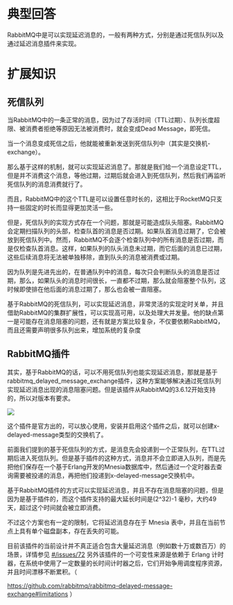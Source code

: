 # 典型回答


RabbitMQ中是可以实现延迟消息的，一般有两种方式，分别是通过死信队列以及通过延迟消息插件来实现。



# 扩展知识
## 死信队列


当RabbitMQ中的一条正常的消息，因为过了存活时间（TTL过期）、队列长度超限、被消费者拒绝等原因无法被消费时，就会变成Dead Message，即死信。



当一个消息变成死信之后，他就能被重新发送到死信队列中（其实是交换机-exchange）。



那么基于这样的机制，就可以实现延迟消息了。那就是我们给一个消息设定TTL，但是并不消费这个消息，等他过期，过期后就会进入到死信队列，然后我们再监听死信队列的消息消费就行了。



而且，RabbitMQ中的这个TTL是可以设置任意时长的，这相比于RocketMQ只支持一些固定的时长而显得更加灵活一些。



但是，死信队列的实现方式存在一个问题，那就是可能造成队头阻塞。RabbitMQ会定期扫描队列的头部，检查队首的消息是否过期。如果队首消息过期了，它会被放到死信队列中。然而，RabbitMQ不会逐个检查队列中的所有消息是否过期，而是仅检查队首消息。这样，如果队列的队头消息未过期，而它后面的消息已过期，这些后续消息将无法被单独移除，直到队头的消息被消费或过期。



因为队列是先进先出的，在普通队列中的消息，每次只会判断队头的消息是否过期，那么，如果队头的消息时间很长，一直都不过期，那么就会阻塞整个队列，这时候即使排在他后面的消息过期了，那么也会被一直阻塞。



基于RabbitMQ的死信队列，可以实现延迟消息，非常灵活的实现定时关单，并且借助RabbitMQ的集群扩展性，可以实现高可用，以及处理大并发量。他的缺点第一是可能存在消息阻塞的问题，还有就是方案比较复杂，不仅要依赖RabbitMQ，而且还需要声明很多队列出来，增加系统的复杂度

## 
## RabbitMQ插件
其实，基于RabbitMQ的话，可以不用死信队列也能实现延迟消息，那就是基于rabbitmq_delayed_message_exchange插件，这种方案能够解决通过死信队列实现延迟消息出现的消息阻塞问题。但是该插件从RabbitMQ的3.6.12开始支持的，所以对版本有要求。



![](https://cdn.nlark.com/yuque/0/2022/jpeg/5378072/1671869294254-32000976-4398-458d-b2fa-a5f3ce3e2119.jpeg)

这个插件是官方出的，可以放心使用，安装并启用这个插件之后，就可以创建x-delayed-message类型的交换机了。



前面我们提到的基于死信队列的方式，是消息先会投递到一个正常队列，在TTL过期后进入死信队列。但是基于插件的这种方式，消息并不会立即进入队列，而是先把他们保存在一个基于Erlang开发的Mnesia数据库中，然后通过一个定时器去查询需要被投递的消息，再把他们投递到x-delayed-message交换机中。



基于RabbitMQ插件的方式可以实现延迟消息，并且不存在消息阻塞的问题，但是因为是基于插件的，而这个插件支持的最大延长时间是(2^32)-1 毫秒，大约49天，超过这个时间就会被立即消费。



不过这个方案也有一定的限制，它将延迟消息存在于 Mnesia 表中，并且在当前节点上具有单个磁盘副本，存在丢失的可能。



目前该插件的当前设计并不真正适合包含大量延迟消息（例如数十万或数百万）的场景，详情参见 [#/issues/72](https://link.juejin.cn?target=https%3A%2F%2Fgithub.com%2Frabbitmq%2Frabbitmq-delayed-message-exchange%2Fissues%2F72) 另外该插件的一个可变性来源是依赖于 Erlang 计时器，在系统中使用了一定数量的长时间计时器之后，它们开始争用调度程序资源，并且时间漂移不断累积。（

[<font style="color:rgb(31, 35, 40);">https://github.com/rabbitmq/rabbitmq-delayed-message-exchange#limitations</font>](https://github.com/rabbitmq/rabbitmq-delayed-message-exchange#limitations) ）



